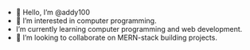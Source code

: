 - 👋 Hello, I’m @addy100
- 👀 I’m interested in computer programming.
-  I’m currently learning computer programming and web development.
- 💞️ I’m looking to collaborate on MERN-stack building projects.

<!---
addy100/addy100 is a ✨ special ✨ repository because its `README.md` (this file) appears on your GitHub profile.
You can click the Preview link to take a look at your changes.
--->
